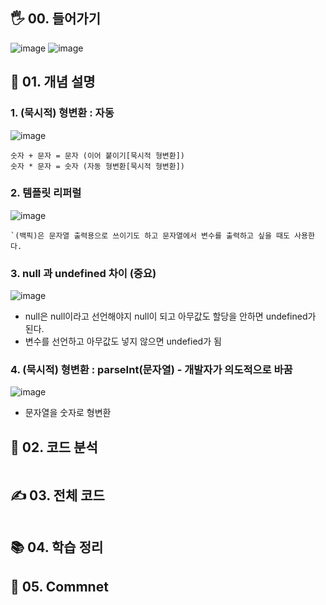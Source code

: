 
## 🖐 00. 들어가기
![image](https://user-images.githubusercontent.com/86208370/178051556-afb533c2-879d-4a08-a679-e4843a18fc7b.png)
![image](https://user-images.githubusercontent.com/86208370/187086563-85a4a271-ddbe-450b-bec8-ea29e54317aa.png)



## 📌 01. 개념 설명


### 1. (묵시적) 형변환 : 자동
![image](https://user-images.githubusercontent.com/86208370/177976762-95c7b6a2-62b1-4950-912c-0ba7b7b82f10.png)
```
숫자 + 문자 = 문자 (이어 붙이기[묵시적 형변환])
숫자 * 문자 = 숫자 (자동 형변환[묵시적 형변환])
```
### 2. 템플릿 리퍼럴
![image](https://user-images.githubusercontent.com/86208370/177977586-291f8344-74b3-4d91-adb5-012f9020895a.png)
```
`(백픽)은 문자열 출력용으로 쓰이기도 하고 문자열에서 변수를 출력하고 싶을 때도 사용한다.
```
### 3. null 과 undefined 차이 (중요)
![image](https://user-images.githubusercontent.com/86208370/177977903-70880620-c87d-45cb-a1b4-d13cbae21670.png)
- null은 null이라고 선언해야지 null이 되고 아무값도 할당을 안하면 undefined가 된다.
- 변수를 선언하고 아무값도 넣지 않으면 undefied가 됨 

### 4. (묵시적) 형변환 : parseInt(문자열) - 개발자가 의도적으로 바꿈
![image](https://user-images.githubusercontent.com/86208370/177979832-a3fc01bd-72e5-49fe-843e-adc997f13d15.png)
- 문자열을 숫자로 형변환




## 🍳 02. 코드 분석
```js

```
## ✍ 03. 전체 코드
```js

```
## 📚 04. 학습 정리

## 🤔 05. Commnet 
